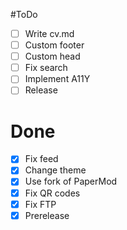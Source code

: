 #ToDo
- [ ] Write cv.md
- [ ] Custom footer
- [ ] Custom head
- [ ] Fix search
- [ ] Implement A11Y
- [ ] Release
# Done
- [x] Fix feed
- [x] Change theme
- [x] Use fork of PaperMod
- [x] Fix QR codes
- [x] Fix FTP
- [x] Prerelease